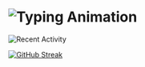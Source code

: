 <h1>
<img src="https://readme-typing-svg.demolab.com?font=sreda&weight=700&size=27&pause=1000&color=FF6B6B&width=435&lines=Hi%F0%9F%91%8B%2C+I'm+Ravi+Sharma;Welcome+to+my+GitHub+Profile!" alt="Typing Animation" />
</h1>

![Recent Activity](https://github-readme-activity-graph.vercel.app/graph?username=aka-ravisharma&theme=react-dark&hide_border=true)

[![GitHub Streak](https://streak-stats.demolab.com?user=aka-ravisharma&theme=neon-dark&hide_border=true)](https://git.io/streak-stats)
